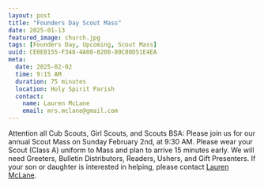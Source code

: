 ```yaml
---
layout: post
title: "Founders Day Scout Mass"
date: 2025-01-13
featured_image: church.jpg
tags: [Founders Day, Upcoming, Scout Mass]
uuid: CE0E8155-F348-4A08-8208-80C80D51E4EA
meta:
  date: 2025-02-02
  time: 9:15 AM
  duration: 75 minutes
  location: Holy Spirit Parish
  contact:
    name: Lauren McLane
    email: mrs.mclane@gmail.com
---
```


Attention all Cub Scouts, Girl Scouts, and  Scouts BSA: Please join us for our annual Scout Mass on Sunday February 2nd, at 9:30 AM. Please wear your Scout (Class A) uniform to Mass and plan to arrive 15 minutes early. We will need Greeters, Bulletin Distributors, Readers, Ushers, and Gift Presenters. If your son or daughter is interested in helping, please contact [Lauren McLane](mailto:mrs.mclane@gmail.com).

<!-- Melissa Brush <melissa.brush@dsj.org> -->
